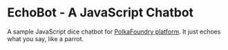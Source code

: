 # EchoBot - A JavaScript Chatbot

A sample JavaScript dice chatbot for [PolkaFoundry platform][platform]. It just echoes what you say, like a parrot.

[platform]: https://icetea.io
